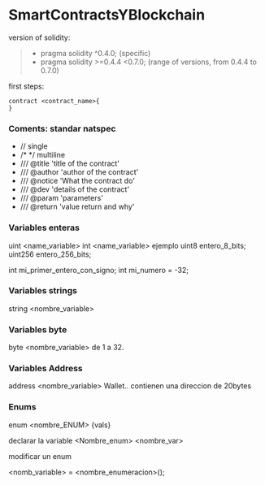 # SmartContractsYBlockchain
version of solidity: 
> - pragma solidity ^0.4.0;          (specific)
> - pragma solidity >=0.4.4 <0.7.0;  (range of versions, from 0.4.4 to 0.7.0)

first steps:
```
contract <contract_name>{
}
```
### Coments: standar natspec
- //     single
- /* */  multiline
- /// @title 'title of the contract'
- /// @author 'author of the contract'
- /// @notice 'What the contract do'
- /// @dev 'details of the contract'
- /// @param 'parameters'
- /// @return 'value return and why'


### Variables enteras

uint<x>  <name_variable>
int<x>  <name_variable>
ejemplo
uint8 entero_8_bits;
uint256 entero_256_bits;

int mi_primer_entero_con_signo;
int mi_numero = -32;


### Variables strings
string <nombre_variable>

### Variables byte
byte<x> <nombre_variable>
 de 1 a 32.

### Variables Address
address <nombre_variable>
 Wallet..
 contienen una direccion de 20bytes


### Enums

enum <nombre_ENUM> {vals}

declarar la variable
<Nombre_enum> <nombre_var>

modificar un enum

<nomb_variable> = <nombre_enumeracion>(<posicioin>);